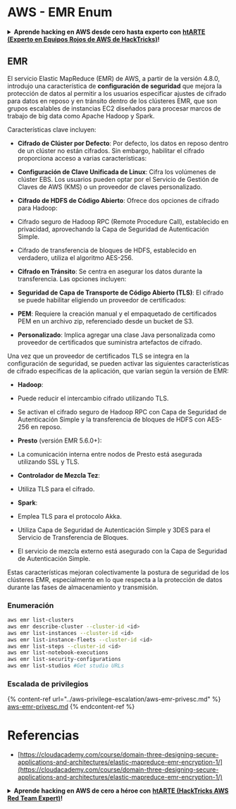 # AWS - EMR Enum

<details>

<summary><strong>Aprende hacking en AWS desde cero hasta experto con</strong> <a href="https://training.hacktricks.xyz/courses/arte"><strong>htARTE (Experto en Equipos Rojos de AWS de HackTricks)</strong></a><strong>!</strong></summary>

Otras formas de apoyar a HackTricks:

* Si deseas ver tu **empresa anunciada en HackTricks** o **descargar HackTricks en PDF** Consulta los [**PLANES DE SUSCRIPCIÓN**](https://github.com/sponsors/carlospolop)!
* Obtén [**merchandising oficial de PEASS & HackTricks**](https://peass.creator-spring.com)
* Descubre [**La Familia PEASS**](https://opensea.io/collection/the-peass-family), nuestra colección exclusiva de [**NFTs**](https://opensea.io/collection/the-peass-family)
* **Únete al** 💬 [**grupo de Discord**](https://discord.gg/hRep4RUj7f) o al [**grupo de telegram**](https://t.me/peass) o **síguenos** en **Twitter** 🐦 [**@hacktricks_live**](https://twitter.com/hacktricks_live)**.**
* **Comparte tus trucos de hacking enviando PRs a los repositorios de** [**HackTricks**](https://github.com/carlospolop/hacktricks) y [**HackTricks Cloud**](https://github.com/carlospolop/hacktricks-cloud).

</details>

## EMR

El servicio Elastic MapReduce (EMR) de AWS, a partir de la versión 4.8.0, introdujo una característica de **configuración de seguridad** que mejora la protección de datos al permitir a los usuarios especificar ajustes de cifrado para datos en reposo y en tránsito dentro de los clústeres EMR, que son grupos escalables de instancias EC2 diseñados para procesar marcos de trabajo de big data como Apache Hadoop y Spark.

Características clave incluyen:

- **Cifrado de Clúster por Defecto**: Por defecto, los datos en reposo dentro de un clúster no están cifrados. Sin embargo, habilitar el cifrado proporciona acceso a varias características:
- **Configuración de Clave Unificada de Linux**: Cifra los volúmenes de clúster EBS. Los usuarios pueden optar por el Servicio de Gestión de Claves de AWS (KMS) o un proveedor de claves personalizado.
- **Cifrado de HDFS de Código Abierto**: Ofrece dos opciones de cifrado para Hadoop:
- Cifrado seguro de Hadoop RPC (Remote Procedure Call), establecido en privacidad, aprovechando la Capa de Seguridad de Autenticación Simple.
- Cifrado de transferencia de bloques de HDFS, establecido en verdadero, utiliza el algoritmo AES-256.

- **Cifrado en Tránsito**: Se centra en asegurar los datos durante la transferencia. Las opciones incluyen:
- **Seguridad de Capa de Transporte de Código Abierto (TLS)**: El cifrado se puede habilitar eligiendo un proveedor de certificados:
- **PEM**: Requiere la creación manual y el empaquetado de certificados PEM en un archivo zip, referenciado desde un bucket de S3.
- **Personalizado**: Implica agregar una clase Java personalizada como proveedor de certificados que suministra artefactos de cifrado.

Una vez que un proveedor de certificados TLS se integra en la configuración de seguridad, se pueden activar las siguientes características de cifrado específicas de la aplicación, que varían según la versión de EMR:

- **Hadoop**:
- Puede reducir el intercambio cifrado utilizando TLS.
- Se activan el cifrado seguro de Hadoop RPC con Capa de Seguridad de Autenticación Simple y la transferencia de bloques de HDFS con AES-256 en reposo.

- **Presto** (versión EMR 5.6.0+):
- La comunicación interna entre nodos de Presto está asegurada utilizando SSL y TLS.

- **Controlador de Mezcla Tez**:
- Utiliza TLS para el cifrado.

- **Spark**:
- Emplea TLS para el protocolo Akka.
- Utiliza Capa de Seguridad de Autenticación Simple y 3DES para el Servicio de Transferencia de Bloques.
- El servicio de mezcla externo está asegurado con la Capa de Seguridad de Autenticación Simple.

Estas características mejoran colectivamente la postura de seguridad de los clústeres EMR, especialmente en lo que respecta a la protección de datos durante las fases de almacenamiento y transmisión.

### Enumeración
```bash
aws emr list-clusters
aws emr describe-cluster --cluster-id <id>
aws emr list-instances --cluster-id <id>
aws emr list-instance-fleets --cluster-id <id>
aws emr list-steps --cluster-id <id>
aws emr list-notebook-executions
aws emr list-security-configurations
aws emr list-studios #Get studio URLs
```
### Escalada de privilegios

{% content-ref url="../aws-privilege-escalation/aws-emr-privesc.md" %}
[aws-emr-privesc.md](../aws-privilege-escalation/aws-emr-privesc.md)
{% endcontent-ref %}

# Referencias
* [https://cloudacademy.com/course/domain-three-designing-secure-applications-and-architectures/elastic-mapreduce-emr-encryption-1/](https://cloudacademy.com/course/domain-three-designing-secure-applications-and-architectures/elastic-mapreduce-emr-encryption-1/)

<details>

<summary><strong>Aprende hacking en AWS de cero a héroe con</strong> <a href="https://training.hacktricks.xyz/courses/arte"><strong>htARTE (HackTricks AWS Red Team Expert)</strong></a><strong>!</strong></summary>

Otras formas de apoyar a HackTricks:

* Si deseas ver tu **empresa anunciada en HackTricks** o **descargar HackTricks en PDF** ¡Consulta los [**PLANES DE SUSCRIPCIÓN**](https://github.com/sponsors/carlospolop)!
* Obtén el [**oficial PEASS & HackTricks swag**](https://peass.creator-spring.com)
* Descubre [**The PEASS Family**](https://opensea.io/collection/the-peass-family), nuestra colección exclusiva de [**NFTs**](https://opensea.io/collection/the-peass-family)
* **Únete al** 💬 [**grupo de Discord**](https://discord.gg/hRep4RUj7f) o al [**grupo de telegram**](https://t.me/peass) o **síguenos** en **Twitter** 🐦 [**@hacktricks_live**](https://twitter.com/hacktricks_live)**.**
* **Comparte tus trucos de hacking enviando PRs a los repositorios de** [**HackTricks**](https://github.com/carlospolop/hacktricks) y [**HackTricks Cloud**](https://github.com/carlospolop/hacktricks-cloud).

</details>
